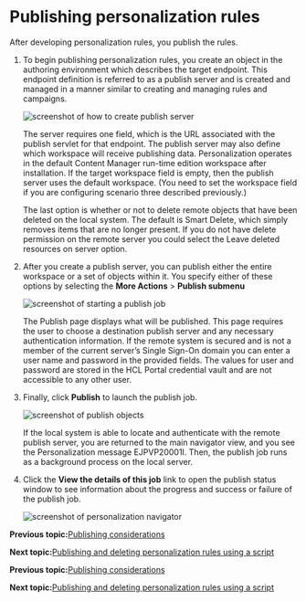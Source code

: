 # Publishing personalization rules

After developing personalization rules, you publish the rules.

1.  To begin publishing personalization rules, you create an object in the authoring environment which describes the target endpoint. This endpoint definition is referred to as a publish server and is created and managed in a manner similar to creating and managing rules and campaigns.

    ![screenshot of how to create publish server](../images/pzn_screen_pub_server.jpg " Creating a new publish server")

    The server requires one field, which is the URL associated with the publish servlet for that endpoint. The publish server may also define which workspace will receive publishing data. Personalization operates in the default Content Manager run-time edition workspace after installation. If the target workspace field is empty, then the publish server uses the default workspace. \(You need to set the workspace field if you are configuring scenario three described previously.\)

    The last option is whether or not to delete remote objects that have been deleted on the local system. The default is Smart Delete, which simply removes items that are no longer present. If you do not have delete permission on the remote server you could select the Leave deleted resources on server option.

2.  After you create a publish server, you can publish either the entire workspace or a set of objects within it. You specify either of these options by selecting the **More Actions** \> **Publish submenu**

    ![screenshot of starting a publish job](../images/pzn_screen_publish_job.jpg "Start a publish job")

    The Publish page displays what will be published. This page requires the user to choose a destination publish server and any necessary authentication information. If the remote system is secured and is not a member of the current server’s Single Sign-On domain you can enter a user name and password in the provided fields. The values for user and password are stored in the HCL Portal credential vault and are not accessible to any other user.

3.  Finally, click **Publish** to launch the publish job.

    ![screenshot of publish objects](../images/pzn_screen_publish_page.jpg "Publish page")

    If the local system is able to locate and authenticate with the remote publish server, you are returned to the main navigator view, and you see the Personalization message EJPVP20001I. Then, the publish job runs as a background process on the local server.

4.  Click the **View the details of this job** link to open the publish status window to see information about the progress and success or failure of the publish job.

    ![screenshot of personalization navigator](../images/pzn_screen_navigator.jpg "")



**Previous topic:**[Publishing considerations](../pzn/pzn_publish_considerations.md)

**Next topic:**[Publishing and deleting personalization rules using a script](../pzn/pzn_publish_script.md)


**Previous topic:**[Publishing considerations](../pzn/pzn_publish_considerations.md)

**Next topic:**[Publishing and deleting personalization rules using a script](../pzn/pzn_publish_script.md)

